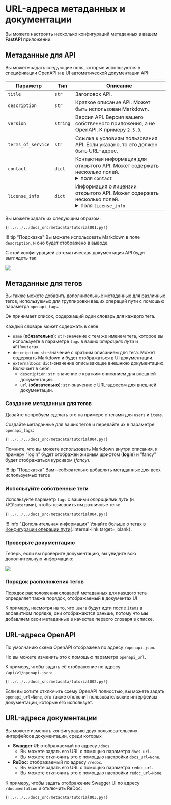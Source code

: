 # URL-адреса метаданных и документации

Вы можете настроить несколько конфигураций метаданных в вашем **FastAPI** приложении.

## Метаданные для API

Вы можете задать следующие поля, которые используются в спецификации OpenAPI и в UI автоматической документации API:

| Параметр | Тип | Описание |
|------------|--|-------------|
| `title` | `str` | Заголовок API. |
| `description` | `str` | Краткое описание API. Может быть использован Markdown. |
| `version` | `string` | Версия API. Версия вашего собственного приложения, а не OpenAPI. К примеру `2.5.0`. |
| `terms_of_service` | `str` | Ссылка к условиям пользования API. Если указано, то это должен быть URL-адрес. |
| `contact` | `dict` | Контактная информация для открытого API. Может содержать несколько полей. <details><summary>поля <code>contact</code></summary><table><thead><tr><th>Параметр</th><th>Тип</th><th>Описание</th></tr></thead><tbody><tr><td><code>name</code></td><td><code>str</code></td><td>Идентификационное имя контактного лица/организации.</td></tr><tr><td><code>url</code></td><td><code>str</code></td><td>URL указывающий на контактную информацию. ДОЛЖЕН быть в формате URL.</td></tr><tr><td><code>email</code></td><td><code>str</code></td><td>Email адрес контактного лица/организации. ДОЛЖЕН быть в формате email адреса.</td></tr></tbody></table></details> |
| `license_info` | `dict` | Информация о лицензии открытого API. Может содержать несколько полей. <details><summary>поля <code>license_info</code></summary><table><thead><tr><th>Параметр</th><th>Тип</th><th>Описание</th></tr></thead><tbody><tr><td><code>name</code></td><td><code>str</code></td><td><strong>ОБЯЗАТЕЛЬНО</strong> (если установлен параметр <code>license_info</code>). Название лицензии, используемой для API</td></tr><tr><td><code>url</code></td><td><code>str</code></td><td>URL, указывающий на лицензию, используемую для API. ДОЛЖЕН быть в формате URL.</td></tr></tbody></table></details> |

Вы можете задать их следующим образом:

```Python hl_lines="3-16  19-31"
{!../../../docs_src/metadata/tutorial001.py!}
```

!!! tip "Подсказка"
    Вы можете использовать Markdown в поле `description`, и оно будет отображено в выводе.

С этой конфигурацией автоматическая документация API будут выглядеть так:

<img src="/img/tutorial/metadata/image01.png">

## Метаданные для тегов

Вы также можете добавить дополнительные метаданные для различных тегов, используемых для группировки ваших операций пути с помощью параметра `openapi_tags`.

Он принимает список, содержащий один словарь для каждого тега.

Каждый словарь может содержать в себе:

* `name` (**обязательно**): `str`-значение с тем же именем тега, которое вы используете в параметре `tags` в ваших *операциях пути* и `APIRouter`ах.
* `description`: `str`-значение с кратким описанием для тега. Может содержать Markdown и будет отображаться в UI документации.
* `externalDocs`:  `dict`-значение описывающее внешнюю документацию. Включает в себя:
    * `description`: `str`-значение с кратким описанием для внешней документации.
    * `url` (**обязательно**): `str`-значение с URL-адресом для внешней документации.

### Создание метаданных для тегов

Давайте попробуем сделать это на примере с тегами для `users` и `items`.

Создайте метаданные для ваших тегов и передайте их в параметре `openapi_tags`:

```Python hl_lines="3-16  18"
{!../../../docs_src/metadata/tutorial004.py!}
```

Помните, что вы можете использовать Markdown внутри описания, к примеру "login" будет отображен жирным шрифтом (**login**) и "fancy" будет отображаться курсивом (_fancy_).

!!! tip "Подсказка"
    Вам необязательно добавлять метаданные для всех используемых тегов

### Используйте собственные теги
Используйте параметр `tags` с вашими *операциями пути* (и `APIRouter`ами), чтобы присвоить им различные теги:

```Python hl_lines="21  26"
{!../../../docs_src/metadata/tutorial004.py!}
```

!!! info "Дополнительная информация"
    Узнайте больше о тегах в [Конфигурации операции пути](path-operation-configuration.md#_3){.internal-link target=_blank}.

### Проверьте документацию

Теперь, если вы проверите документацию, вы увидите всю дополнительную информацию:

<img src="/img/tutorial/metadata/image02.png">

### Порядок расположения тегов

Порядок расположения словарей метаданных для каждого тега определяет также порядок, отображаемый в документах UI

К примеру, несмотря на то, что `users` будут идти после `items` в алфавитном порядке, они отображаются раньше, потому что мы добавляем свои метаданные в качестве первого словаря в списке.

## URL-адреса OpenAPI

По умолчанию схема OpenAPI отображена по адресу `/openapi.json`.

Но вы можете изменить это с помощью параметра `openapi_url`.

К примеру, чтобы задать её отображение по адресу `/api/v1/openapi.json`:

```Python hl_lines="3"
{!../../../docs_src/metadata/tutorial002.py!}
```

Если вы хотите отключить схему OpenAPI полностью, вы можете задать `openapi_url=None`, это также отключит пользовательские интерфейсы документации, которые его использует.

## URL-адреса документации

Вы можете изменить конфигурацию двух пользовательских интерфейсов документации, среди которых

* **Swagger UI**: отображаемый по адресу `/docs`.
    * Вы можете задать его URL с помощью параметра `docs_url`.
    * Вы можете отключить это с помощью настройки `docs_url=None`.
* **ReDoc**: отображаемый по адресу `/redoc`.
    * Вы можете задать его URL с помощью параметра `redoc_url`.
    * Вы можете отключить это с помощью настройки `redoc_url=None`.

К примеру, чтобы задать отображение Swagger UI по адресу `/documentation` и отключить ReDoc:

```Python hl_lines="3"
{!../../../docs_src/metadata/tutorial003.py!}
```
